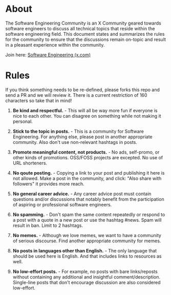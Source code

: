 # About
The Software Engineering Community is an X Community geared towards software engineers to discuss all technical topics that reside within the software engineering field. This document states and summarizes the rules for the community to ensure that the discussions remain on-topic and result in a pleasant experience within the community.

Join here: [Software Engineering (x.com)](https://twitter.com/i/communities/1699807431709041070)

# Rules

If you think something needs to be re-defined, please forks this repo and send a PR and we will review it. There is a current restriction of 160 characters so take that in mind!

1. **Be kind and respectful.** - This will all be way more fun if everyone is nice to each other. You can disagree on something while not making it personal.

2. **Stick to the topic in posts.** - This is a community for Software Engineering. For anything else, please post in another appropriate community. Also don't use non-relevant hashtags in posts.

3. **Promote meaningful content, not products.** - No ads, self-promo, or other kinds of promotions. OSS/FOSS projects are excepted. No use of URL shorteners.

4. **No qoute posting.** - Copying a link to your post and publishing it here is not allowed. Make a post in the community, and click: "Also share with followers" it provides more reach.

5. **No general career advice.** - Any career advice post must contain questions and/or discussions that notably benefit from the participation of aspiring or professional software engineers.

6. **No spamming.** - Don't spam the same content repeatedly or respond to a post with a quote in a new post or use the hashtag #news. Spam will result in ban. Limit to 2 hashtags.

7. **No memes.** - Although we love memes, we want to have a community of serious discourse. Find another appropriate community for memes.

8. **No posts in languages other than English.** - The only language that should be used here is English. And that includes links to resources as well.

9. **No low-effort posts.** - For example, no posts with bare links/reposts without containing any additional and insightful comment/description. Single-line posts that don't encourage discussion are also considered low-effort.
